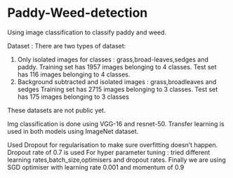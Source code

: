 # Paddy-Weed-detection
Using image classification to classify paddy and weed.

Dataset :
There are two types of dataset:
1. Only isolated images for classes : grass,broad-leaves,sedges and paddy.
                                      Training set has 1957 images belonging to 4 classes.
                                      Test set has 116 images belonging to 4 classes.
2. Background subtracted and isolated images : grass,broadleaves and sedges
                                      Training set has 2715 images belonging to 3 classes.
                                      Test set has 175 images belonging to 3 classes
                              
These datasets are not public yet.

Img classification is done using VGG-16 and resnet-50.
Transfer learning is used in both models using ImageNet dataset.

Used Dropout for regularisation to make sure overfitting doesn’t happen. Dropout rate of 0.7 is used
For hyper parameter tuning : tried different learning rates,batch_size,optimisers and dropout rates. 
Finally we are using SGD optimiser with learning rate 0.001 and momentum  of 0.9 


